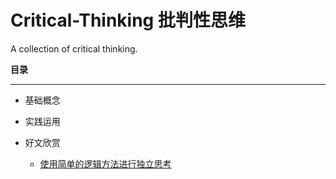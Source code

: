 # Critical-Thinking 批判性思维
A collection of critical thinking.



**目录**

-------

- 基础概念



- 实践运用



- 好文欣赏
  - [使用简单的逻辑方法进行独立思考](好文欣赏/**使用简单的逻辑方法进行独立思考.md**)



